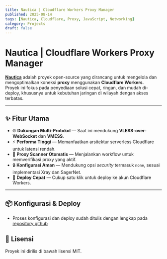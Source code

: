 ```yaml
---
title: Nautica | Cloudflare Workers Proxy Manager
published: 2025-08-14
tags: [Nautica, Cloudflare, Proxy, JavaScript, Networking]
category: Projects
draft: false
---
```


# Nautica | Cloudflare Workers Proxy Manager

[**Nautica**](https://github.com/FoolVPN-ID/Nautica) adalah proyek open-source yang dirancang untuk mengelola dan mengoptimalkan koneksi **proxy** menggunakan **Cloudflare Workers**.  
Proyek ini fokus pada penyediaan solusi cepat, ringan, dan mudah di-deploy, khususnya untuk kebutuhan jaringan di wilayah dengan akses terbatas.

---

## ✨ Fitur Utama
- 🌐 **Dukungan Multi-Protokol** — Saat ini mendukung **VLESS-over-WebSocket** dan **VMESS**.
- ⚡ **Performa Tinggi** — Memanfaatkan arsitektur serverless Cloudflare untuk latensi rendah.
- 🔄 **Proxy Scanner Otomatis** — Menjalankan workflow untuk memverifikasi proxy yang aktif.
- 🔒 **Konfigurasi Aman** — Mendukung opsi *security* termasuk `none`, sesuai implementasi Xray dan SagerNet.
- 📜 **Deploy Cepat** — Cukup satu klik untuk deploy ke akun Cloudflare Workers.

---

## 📦 Konfigurasi & Deploy
- Proses konfigurasi dan deploy sudah ditulis dengan lengkap pada [repository github](https://github.com/FoolVPN-ID/Nautica)


## 📄 Lisensi
Proyek ini dirilis di bawah lisensi MIT.